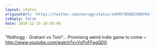 ```yaml
---
layout: status
originalUrl: 'https://twitter.com/marcgg/status/14995785082998784'
isReply: false
date: 2010-12-15 10:50:48
---
```


"Nidhogg - Graham vs Tom"... Promising weird indie game to come ~ http://www.youtube.com/watch?v=VxPvFFagQD0
